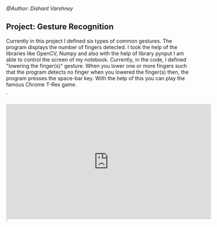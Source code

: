 *@Author: Dishant Varshney*

## Project: Gesture Recognition
Currently in this project I defined six types of common gestures. The program displays the number of fingers detected. I took the help of the libraries like OpenCV, Numpy and also with the help of library pynput I am able to control the screen of my notebook. Currently, in the code, I defined "lowering the finger(s)" gesture. When you lower one or more fingers such that the program detects no finger when you lowered the finger(s) then, the program presses the space-bar key. With the help of this you can play the famous Chrome T-Rex game.

`
<iframe width="560" height="315" src="https://www.youtube.com/embed/0wS5T81XlI0" frameborder="0" allow="autoplay; encrypted-media" allowfullscreen></iframe>
`
